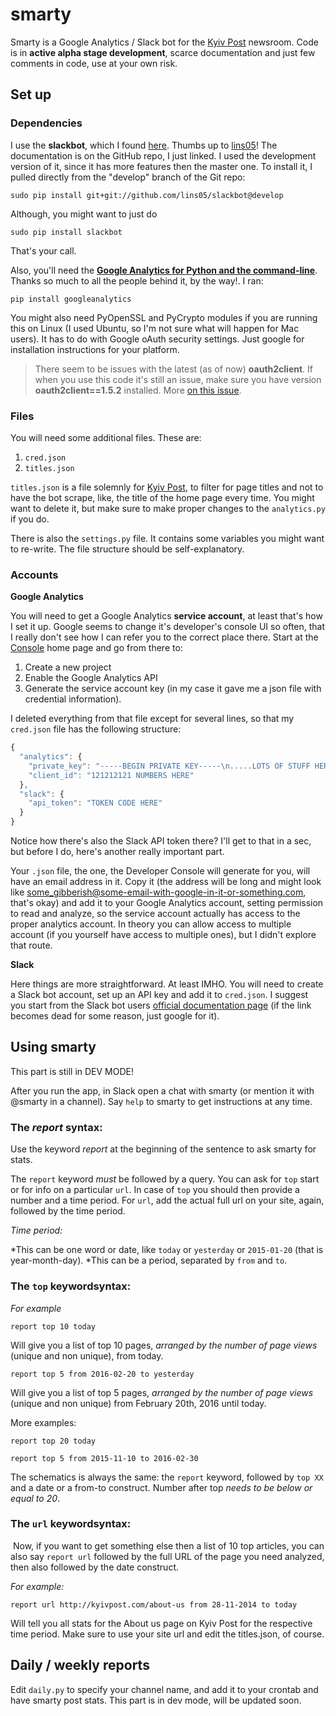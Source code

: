 # smarty
Smarty is a Google Analytics / Slack bot for the [Kyiv Post](http://kyivpost.com) newsroom. Code is in **active alpha stage development**, scarce documentation and just few comments in code, use at your own risk.

## Set up

### Dependencies

I use the **slackbot**, which I found [here](https://github.com/lins05/slackbot). Thumbs up to [lins05](https://github.com/lins05)! The documentation is on the GitHub repo, I just linked. I used the development version of it, since it has more features then the master one. To install it, I pulled directly from the "develop" branch of the Git repo:

`sudo pip install git+git://github.com/lins05/slackbot@develop`

Although, you might want to just do

`sudo pip install slackbot`

That's your call.

Also, you'll need the [**Google Analytics for Python and the command-line**](https://github.com/debrouwere/google-analytics). Thanks so much to all the people behind it, by the way!. I ran:

`pip install googleanalytics`

You might also need PyOpenSSL and PyCrypto modules if you are running this on Linux (I used Ubuntu, so I'm not sure what will happen for Mac users). It has to do with Google oAuth security settings. Just google for installation instructions for your platform.

>There seem to be issues with the latest (as of now) **oauth2client**. If when you use this code it's still an issue, make sure you have version **oauth2client==1.5.2** installed. More [on this issue](https://github.com/debrouwere/google-analytics/issues/29).

### Files
You will need some additional files. These are:

1. `cred.json`
2. `titles.json`

`titles.json` is a file solemnly for [Kyiv Post](http://kyivpost.com), to filter for page titles and not to have the bot scrape, like, the title of the home page every time. You might want to delete it, but make sure to make proper changes to the `analytics.py` if you do.

There is also the `settings.py` file. It contains some variables you might want to re-write. The file structure should be self-explanatory.

### Accounts

**Google Analytics**

You will need to get a Google Analytics **service account**, at least that's how I set it up. Google seems to change it's developer's console UI so often, that I really don't see how I can refer you to the correct place there. Start at the [Console](https://console.developers.google.com) home page and go from there to:

1. Create a new project
2. Enable the Google Analytics API
3. Generate the service account key (in my case it gave me a json file with credential information).

I deleted everything from that file except for several lines, so that my `cred.json` file has the following structure:

```javascript
{
  "analytics": {
    "private_key": "-----BEGIN PRIVATE KEY-----\n.....LOTS OF STUFF HERE........com",
    "client_id": "121212121 NUMBERS HERE"
  },
  "slack": {
    "api_token": "TOKEN CODE HERE"
  }
}
```
Notice how there's also the Slack API token there? I'll get to that in a sec, but before I do, here's another really important part.

Your `.json` file, the one, the Developer Console will generate for you, will have an email address in it. Copy it (the address will be long and might look like some_gibberish@some-email-with-google-in-it-or-something.com, that's okay)  and add it to your Google Analytics account, setting permission to read and analyze, so the service account actually has access to the proper analytics account. In theory you can allow access to multiple account (if you yourself have access to multiple ones), but I didn't explore that route.

**Slack**

Here things are more straightforward. At least IMHO. You will need to create a Slack bot account, set up an API key and add it to `cred.json`. I suggest you start from the Slack bot users [official documentation page](https://api.slack.com/bot-users) (if the link becomes dead for some reason, just google for it).

## Using smarty

This part is still in DEV MODE!

After you run the app, in Slack open a chat with smarty (or mention it with @smarty in a channel). Say `help` to smarty to get instructions at any time.

### ​The *report*​ syntax:

Use the keyword *report* at the beginning of the sentence to ask smarty for stats.

The `report` keyword *must* be followed by a query. You can ask for `top` start or for info on a particular `url`. In case of `top` you should then provide a number and a time period. For `url`, add the actual full url on your site, again, followed by the time period.

*Time period:*

*This can be one word or date, like `today` or `yesterday` or `2015-01-20` (that is year-month-day).
*This can be a period, separated by `from` and `to`.

### ​The `top` keyword​ syntax:

*For example*

```report top 10 today```

Will give you a list of top 10 pages, *arranged by the number of page views* (unique and non unique), from today.

```report top 5 from 2016-02-20 to yesterday```

Will give you a list of top 5 pages, *arranged by the number of page views* (unique and non unique) from February 20th, 2016 until today.

More examples:

```report top 20 today```

```report top 5 from 2015-11-10 to 2016-02-30```

The schematics is always the same: the `report` keyword, followed by `top XX` and a date or a from-to construct. Number after top ​*needs to be below or equal to 20*​.

### ​The `url` keyword​ syntax:
​
Now, if you want to get something else then a list of 10 top articles, you can also say `report url` followed by the full URL of the page you need analyzed, then also followed by the date construct.

​*For example:*​

```report url http://kyivpost.com/about-us from 28-11-2014 to today```

Will tell you all stats for the About us page on Kyiv Post for the respective time period. Make sure to use your site url and edit the titles.json, of course.

## Daily / weekly reports

Edit `daily.py` to specify your channel name, and add it to your crontab and have smarty post stats. This part is in dev mode, will be updated soon.